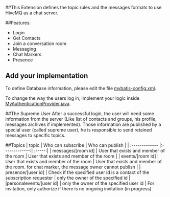 ##This Extension defines the topic rules and the messages formats to use HiveMQ as a chat server.

##Features:
- Login
- Get Contacts
- Join a conversation room
- Messaging
- Chat Markers
- Presence

## Add your implementation
To define Database information, please edit the file [mybatis-config.xml](src/main/resources/mybatis-config.xml).

To change the way the users log in, implement your logic inside [MyAuthenticationProvider.java](src/main/java/com/chat/authorizers/authentication/MyAuthenticatorProvider.java).

##The Supreme User
After a successful login, the user will need some information from the server (Like list of contacts and groups, his profile, messages archives if implemented). 
Those information are published by a special user (called supreme user), he is responsible to send retained messages to specific topics.

##Topics
| topic         | Who can subscribe           | Who can publish  |
| :------------- |:-------------:| :-----:|
| messages/[room id]      | User that exists and member of the room | User that exists and member of the room |
| events/[room id]      | User that exists and member of the room      |   User that exists and member of the room. for chat marker, the message owner cannot publish |
| presence/[user id] | Check if the specified user id is a contact of the subscription requester      |    only the owner of the specified id |
|personalevents/[user id] | only the owner of the specified user id | For invitation, only authorize if there is no ongoing invitation (in progress)